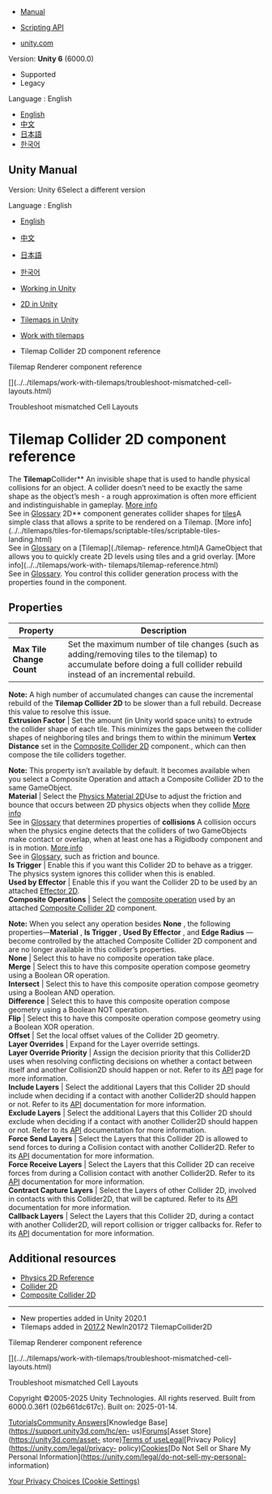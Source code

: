 [](https://docs.unity3d.com)

  * [Manual](../Manual/index.html)
  * [Scripting API](../ScriptReference/index.html)

  * [unity.com](https://unity.com/)

Version: **Unity 6** (6000.0)

  * Supported
  * Legacy

Language : English

  * [English](/Manual/tilemaps/work-with-tilemaps/tilemap-collider-2d-reference.html)
  * [中文](/cn/current/Manual/tilemaps/work-with-tilemaps/tilemap-collider-2d-reference.html)
  * [日本語](/ja/current/Manual/tilemaps/work-with-tilemaps/tilemap-collider-2d-reference.html)
  * [한국어](/kr/current/Manual/tilemaps/work-with-tilemaps/tilemap-collider-2d-reference.html)

[](https://docs.unity3d.com)

## Unity Manual

Version: Unity 6Select a different version

Language : English

  * [English](/Manual/tilemaps/work-with-tilemaps/tilemap-collider-2d-reference.html)
  * [中文](/cn/current/Manual/tilemaps/work-with-tilemaps/tilemap-collider-2d-reference.html)
  * [日本語](/ja/current/Manual/tilemaps/work-with-tilemaps/tilemap-collider-2d-reference.html)
  * [한국어](/kr/current/Manual/tilemaps/work-with-tilemaps/tilemap-collider-2d-reference.html)

  * [Working in Unity](../../working-in-unity.html)
  * [2D in Unity](../../Unity2D.html)
  * [Tilemaps in Unity](../../tilemaps/tilemaps-landing.html)
  * [Work with tilemaps](../../tilemaps/work-with-tilemaps/work-with-tilemaps-landing.html)
  * Tilemap Collider 2D component reference

[](../../tilemaps/work-with-tilemaps/tilemap-renderer-reference.html)

Tilemap Renderer component reference

[](../../tilemaps/work-with-tilemaps/troubleshoot-mismatched-cell-
layouts.html)

Troubleshoot mismatched Cell Layouts

# Tilemap Collider 2D component reference

The **Tilemap**Collider** An invisible shape that is used to handle physical
collisions for an object. A collider doesn’t need to be exactly the same shape
as the object’s mesh - a rough approximation is often more efficient and
indistinguishable in gameplay. [More info](../../CollidersOverview.html)  
See in [Glossary](../../Glossary.html#Collider) 2D** component generates
collider shapes for [tiles](../tiles-for-tilemaps/tile-asset-reference.html)A
simple class that allows a sprite to be rendered on a Tilemap. [More
info](../../tilemaps/tiles-for-tilemaps/scriptable-tiles/scriptable-tiles-
landing.html)  
See in [Glossary](../../Glossary.html#Tile) on a [Tilemap](./tilemap-
reference.html)A GameObject that allows you to quickly create 2D levels using
tiles and a grid overlay. [More info](../../tilemaps/work-with-
tilemaps/tilemap-reference.html)  
See in [Glossary](../../Glossary.html#Tilemap). You control this collider
generation process with the properties found in the component.

## Properties

Property | Description  
---|---  
**Max Tile Change Count** | Set the maximum number of tile changes (such as adding/removing tiles to the tilemap) to accumulate before doing a full collider rebuild instead of an incremental rebuild.  
  
**Note:** A high number of accumulated changes can cause the incremental
rebuild of the **Tilemap Collider 2D** to be slower than a full rebuild.
Decrease this value to resolve this issue.  
**Extrusion Factor** | Set the amount (in Unity world space units) to extrude the collider shape of each tile. This minimizes the gaps between the collider shapes of neighboring tiles and brings them to within the minimum **Vertex Distance** set in the [Composite Collider 2D](../../2d-physics/collider/composite-collider/composite-collider-2d-reference.html) component., which can then compose the tile colliders together.   
  
**Note:** This property isn’t available by default. It becomes available when
you select a Composite Operation and attach a Composite Collider 2D to the
same GameObject.  
**Material** | Select the [Physics Material 2D](../../2d-physics/physics-material-2d-reference.html)Use to adjust the friction and bounce that occurs between 2D physics objects when they collide [More info](../../2d-physics/physics-material-2d-reference.html)  
See in [Glossary](../../Glossary.html#PhysicsMaterial2D) that determines
properties of **collisions** A collision occurs when the physics engine
detects that the colliders of two GameObjects make contact or overlap, when at
least one has a Rigidbody component and is in motion. [More
info](../../CollidersOverview.html)  
See in [Glossary](../../Glossary.html#Collision), such as friction and bounce.  
**Is Trigger** | Enable this if you want this Collider 2D to behave as a trigger. The physics system ignores this collider when this is enabled.  
**Used by Effector** | Enable this if you want the Collider 2D to be used by an attached [Effector 2D](../../2d-physics/effectors/effectors-2d-landing.html).  
**Composite Operations** | Select the [composite operation](../../../ScriptReference/Collider2D.CompositeOperation.html) used by an attached [Composite Collider 2D](../../2d-physics/collider/composite-collider/composite-collider-2d-reference.html) component.  
  
**Note:** When you select any operation besides **None** , the following
properties—**Material** , **Is Trigger** , **Used By Effector** , and **Edge
Radius** —become controlled by the attached Composite Collider 2D component
and are no longer available in this collider’s properties.  
**None** | Select this to have no composite operation take place.  
**Merge** | Select this to have this composite operation compose geometry using a Boolean OR operation.  
**Intersect** | Select this to have this composite operation compose geometry using a Boolean AND operation.  
**Difference** | Select this to have this composite operation compose geometry using a Boolean NOT operation.  
**Flip** | Select this to have this composite operation compose geometry using a Boolean XOR operation.  
**Offset** | Set the local offset values of the Collider 2D geometry.  
**Layer Overrides** | Expand for the Layer override settings.  
**Layer Override Priority** | Assign the decision priority that this Collider2D uses when resolving conflicting decisions on whether a contact between itself and another Collision2D should happen or not. Refer to its [API](../../../ScriptReference/Collider2D-layerOverridePriority.html) page for more information.  
**Include Layers** | Select the additional Layers that this Collider 2D should include when deciding if a contact with another Collider2D should happen or not. Refer to its [API](../../../ScriptReference/Collider2D-includeLayers.html) documentation for more information.  
**Exclude Layers** | Select the additional Layers that this Collider 2D should exclude when deciding if a contact with another Collider2D should happen or not. Refer to its [API](../../../ScriptReference/Collider2D-excludeLayers.html) documentation for more information.  
**Force Send Layers** | Select the Layers that this Collider 2D is allowed to send forces to during a Collision contact with another Collider2D. Refer to its [API](../../../ScriptReference/Collider2D-forceSendLayers.html) documentation for more information.  
**Force Receive Layers** | Select the Layers that this Collider 2D can receive forces from during a Collision contact with another Collider2D. Refer to its [API](../../../ScriptReference/Collider2D-forceReceiveLayers.html) documentation for more information.  
**Contract Capture Layers** | Select the Layers of other Collider 2D, involved in contacts with this Collider2D, that will be captured. Refer to its [API](../../../ScriptReference/Collider2D-contactCaptureLayers.html) documentation for more information.  
**Callback Layers** | Select the Layers that this Collider 2D, during a contact with another Collider2D, will report collision or trigger callbacks for. Refer to its [API](../../../ScriptReference/Collider2D-callbackLayers.html) documentation for more information.  
  
## Additional resources

  * [Physics 2D Reference](../../2d-physics/2d-physics.html)
  * [Collider 2D](../../2d-physics/collider/collider-2d-landing.html)
  * [Composite Collider 2D](../../2d-physics/collider/composite-collider/composite-collider-2d-reference.html)

* * *

  * New properties added in Unity 2020.1
  * Tilemaps added in [2017.2](https://docs.unity3d.com/2017.2/Documentation/Manual/30_search.html?q=newin20172) NewIn20172 TilemapCollider2D

[](../../tilemaps/work-with-tilemaps/tilemap-renderer-reference.html)

Tilemap Renderer component reference

[](../../tilemaps/work-with-tilemaps/troubleshoot-mismatched-cell-
layouts.html)

Troubleshoot mismatched Cell Layouts

Copyright ©2005-2025 Unity Technologies. All rights reserved. Built from
6000.0.36f1 (02b661dc617c). Built on: 2025-01-14.

[Tutorials](https://learn.unity.com/)[Community
Answers](https://answers.unity3d.com)[Knowledge
Base](https://support.unity3d.com/hc/en-
us)[Forums](https://forum.unity3d.com)[Asset Store](https://unity3d.com/asset-
store)[Terms of
use](https://docs.unity3d.com/Manual/TermsOfUse.html)[Legal](https://unity.com/legal)[Privacy
Policy](https://unity.com/legal/privacy-
policy)[Cookies](https://unity.com/legal/cookie-policy)[Do Not Sell or Share
My Personal Information](https://unity.com/legal/do-not-sell-my-personal-
information)

[Your Privacy Choices (Cookie Settings)](javascript:void\(0\);)

